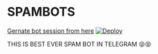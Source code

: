 # SPAMBOTS
[Gernate bot session from here](https://replit.com/@jattpawan/UstadOp#main.py)
[![Deploy](https://www.herokucdn.com/deploy/button.svg)](https://dashboard.heroku.com/new?template=https://github.com/dangerousjatt/SPAMBOTS)

THIS IS BEST EVER SPAM BOT IN TELEGRAM 😝😝

